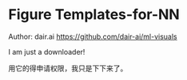 # Figure Templates-for-NN
Author: dair.ai
https://github.com/dair-ai/ml-visuals

I am just a downloader!

用它的得申请权限，我只是下下来了。
